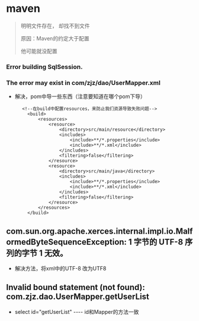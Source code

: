 
# maven
> 明明文件存在， 却找不到文件
> 
> 原因：Maven的约定大于配置
> 
> 他可能就没配置

### Error building SqlSession.
### The error may exist in com/zjz/dao/UserMapper.xml


- 解决，pom中导一些东西（注意要知道在哪个pom下导）

```
      <!--在build中配置resources，来防止我们资源导致失败问题-->
        <build>
            <resources>
                <resource>
                    <directory>src/main/resource</directory>
                    <includes>
                        <include>**/*.properties</include>
                        <include>**/*.xml</include>
                    </includes>
                    <filtering>false</filtering>
                </resource>
                <resource>
                    <directory>src/main/java</directory>
                    <includes>
                        <include>**/*.properties</include>
                        <include>**/*.xml</include>
                    </includes>
                    <filtering>false</filtering>
                </resource>
            </resources>
        </build>
```


## com.sun.org.apache.xerces.internal.impl.io.MalformedByteSequenceException: 1 字节的 UTF-8 序列的字节 1 无效。
- 解决方法，将xml中的UTF-8 改为UTF8


## Invalid bound statement (not found): com.zjz.dao.UserMapper.getUserList
- select id="getUserList"   ---- id和Mapper的方法一致
